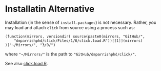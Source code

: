 Installatin Alternative
=======================

Installation (in the sense of `install.packages`) is not necessary.
Rather, you may load and attach `click` from source using a process such as:

    (function(mirrors, versiondir) source(paste0(mirrors, "GitHub/",
        "dmparrishphd/click/Files/1/0/click.load.R"))[[1]](mirrors)	
    )("~/Mirrors/", "3/0/")
    
where `"~/Mirrors/"` is the path to `"GitHub/dmparrishphd/click/"`.

See also
[click.load.R](https://github.com/dmparrishphd/click/blob/master/Files/1/0/click.load.R).
